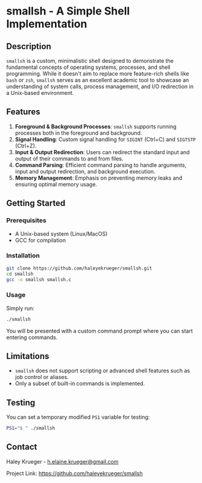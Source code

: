 # smallsh - A Simple Shell Implementation

## Description

`smallsh` is a custom, minimalistic shell designed to demonstrate the fundamental concepts of operating systems, processes, and shell programming. While it doesn't aim to replace more feature-rich shells like `bash` or `zsh`, `smallsh` serves as an excellent academic tool to showcase an understanding of system calls, process management, and I/O redirection in a Unix-based environment.

## Features

1. **Foreground & Background Processes**: `smallsh` supports running processes both in the foreground and background.
2. **Signal Handling**: Custom signal handling for `SIGINT` (Ctrl+C) and `SIGTSTP` (Ctrl+Z).
3. **Input & Output Redirection**: Users can redirect the standard input and output of their commands to and from files.
4. **Command Parsing**: Efficient command parsing to handle arguments, input and output redirection, and background execution.
5. **Memory Management**: Emphasis on preventing memory leaks and ensuring optimal memory usage.

## Getting Started

### Prerequisites

- A Unix-based system (Linux/MacOS)
- GCC for compilation

### Installation

```bash
git clone https://github.com/haleyekrueger/smallsh.git
cd smallsh
gcc -o smallsh smallsh.c
```

### Usage

Simply run:

```bash
./smallsh
```

You will be presented with a custom command prompt where you can start entering commands.

## Limitations

- `smallsh` does not support scripting or advanced shell features such as job control or aliases.
- Only a subset of built-in commands is implemented.

## Testing

You can set a temporary modified `PS1` variable for testing:

```bash
PS1="$ " ./smallsh
```

## Contact

Haley Krueger - h.elaine.krueger@gmail.com

Project Link: https://github.com/haleyekrueger/smallsh
